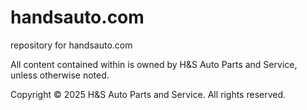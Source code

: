 # handsauto.com
repository for handsauto.com

All content contained within is owned by H&S Auto Parts and Service, unless otherwise noted.

Copyright © 2025 H&S Auto Parts and Service.  All rights reserved.
